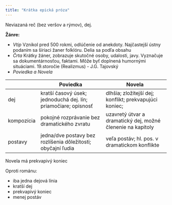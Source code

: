 ```yaml
---
title: "Krátka epická próza"
---
```


Neviazaná reč (bez veršov a rýmov), dej.

**Žánre:**
- *Vtip*
	Vznikol pred 500 rokmi, odlúčenie od anekdoty.
	Najčastejší ústny podaním sa šíriaci žaner folklóru.
	Delia sa podľa obsahu 
- *Črta*
	Krátky žáner, zobrazuje skutočné osoby, udalosti, javy.
	Vyznačuje sa dokumentárnosťou, faktami. Môže byť doplnená humornými situáciami.
	19.storočie (Realizmus) - J.G. Tajovský
- *Poviedka a Novela*

|            | Poviedka                                                       | Novela                                                      |
| ---------- | -------------------------------------------------------------- | ----------------------------------------------------------- |
| dej        | kratší časový úsek; jednoduchá dej. lín; priamočiare; opisnosť | dlhšia; zložitejší dej; konflikt; prekvapujúci koniec;      |
| kompozícia | pokojné rozprávanie bez dramatického zvratu                    | uzavretý útvar a dramatický dej, možné členenie na kapitoly |
| postavy    | jedna/dve postavy bez rozlíšenia dôležitosti; obyčajní ľudia   | veľa postáv; hl. pos. v dramatickom konflikte               |

Novela má prekvapivý koniec

Oproti románu:
- iba jedna dejová línia
- kratší dej
- prekvapivý koniec
- menej postáv
